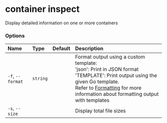 # container inspect

<!---MARKER_GEN_START-->
Display detailed information on one or more containers

### Options

| Name             | Type     | Default | Description                                                                                                                                                                                                                                                        |
|:-----------------|:---------|:--------|:-------------------------------------------------------------------------------------------------------------------------------------------------------------------------------------------------------------------------------------------------------------------|
| `-f`, `--format` | `string` |         | Format output using a custom template:<br>'json':             Print in JSON format<br>'TEMPLATE':         Print output using the given Go template.<br>Refer to [Formatting](https://docs.docker.com/go/formatting/) for more information about formatting output with templates |
| `-s`, `--size`   |          |         | Display total file sizes                                                                                                                                                                                                                                           |


<!---MARKER_GEN_END-->

